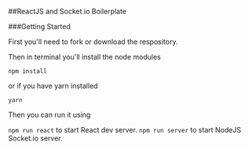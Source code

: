 ##ReactJS and Socket.io Boilerplate

###Getting Started

First you'll need to fork or download the respository.

Then in terminal you'll install the node modules

``` npm install ```

or if you have yarn installed

``` yarn ```

Then you can run it using 

``` npm run react ``` to start React dev server.
``` npm run server ``` to start NodeJS Socket.io server.



